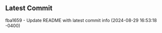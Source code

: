 
## Latest Commit
fba1659 - Update README with latest commit info (2024-08-29 16:53:18 -0400) <Yunxi-Zhou>
